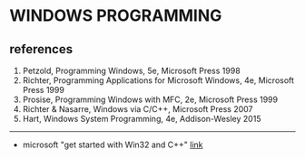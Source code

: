 # WINDOWS PROGRAMMING

## references
1. Petzold, Programming Windows, 5e, Microsoft Press 1998
1. Richter, Programming Applications for Microsoft Windows, 4e, Microsoft Press 1999
1. Prosise, Programming Windows with MFC, 2e, Microsoft Press 1999
1. Richter & Nasarre, Windows via C/C++, Microsoft Press 2007
1. Hart, Windows System Programming, 4e, Addison-Wesley 2015

---------------------------------------------------------------------------
* microsoft "get started with Win32 and C++" [link](https://docs.microsoft.com/en-us/windows/desktop/learnwin32/your-first-windows-program)

